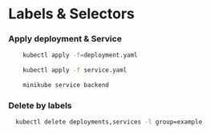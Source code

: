 # Labels & Selectors

### Apply deployment & Service
```bash
    kubectl apply -f=deployment.yaml
    
    kubectl apply -f service.yaml
    
    minikube service backend
```
### Delete by labels
```bash
  kubectl delete deployments,services -l group=example
```
